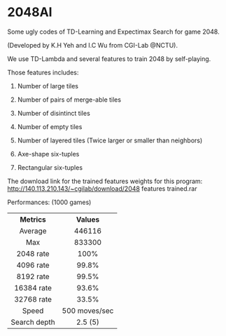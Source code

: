 # 2048AI

Some ugly codes of TD-Learning and Expectimax Search for game 2048. 

(Developed by K.H Yeh and I.C Wu from CGI-Lab @NCTU).

We use TD-Lambda and several features to train 2048 by self-playing.

Those features includes:

1. Number of large tiles

2. Number of pairs of merge-able tiles

3. Number of disintinct tiles

4. Number of empty tiles

5. Number of layered tiles (Twice larger or smaller than neighbors)

6. Axe-shape six-tuples

7. Rectangular six-tuples

The download link for the trained features weights for this program: 
http://140.113.210.143/~cgilab/download/2048 features trained.rar

Performances: (1000 games)
<table>

<tr align=center> 
       <th>Metrics</th> 
       <th>Values</th> 
</tr> 
<tr align=center> 
        <td>Average</td> 
        <td>446116</td> 
</tr> 
<tr align=center> 
        <td>Max</td> 
        <td>833300</td> 
</tr>
<tr align=center> 
        <td>2048 rate</td> 
        <td>100%</td> 
</tr>
<tr align=center> 
        <td>4096 rate</td> 
        <td>99.8%</td> 
</tr>
<tr align=center> 
        <td>8192 rate</td> 
        <td>99.5%</td> 
</tr>
<tr align=center> 
        <td>16384 rate</td> 
        <td>93.6%</td> 
</tr>
<tr align=center> 
        <td>32768 rate</td> 
        <td>33.5%</td> 
</tr>
<tr align=center> 
        <td>Speed</td> 
        <td>500 moves/sec</td> 
</tr>
<tr align=center> 
        <td>Search depth</td> 
        <td>2.5 (5)</td> 
</tr>
              
</table>
